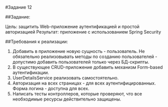 #Задание 12

##Задание:

Цель: защитить Web-приложение аутентификацией и простой авторизацией
Результат: приложение с использованием Spring Security

##Требования к реализации:

1. Добавить в приложение новую сущность - пользователь. Не обязательно реализовывать методы по созданию пользователей -
   допустимо добавить пользователей только через БД-скрипты.
2. В существующее CRUD-приложение добавить механизм Form-based аутентификации.
3. UserDetailsService реализовать самостоятельно.
4. Авторизация на всех страницах - для всех аутентифицированных. Форма логина - доступна для всех.
5. Написать тесты контроллеров, которые проверяют, что все необходимые ресурсы действительно защищены.